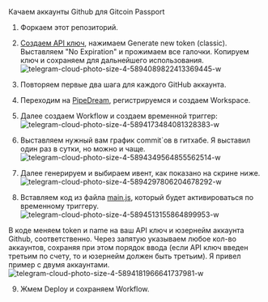Качаем аккаунты Github для Gitcoin Passport

1. Форкаем этот репозиторий.

2. [Создаем API ключ](https://github.com/settings/tokens/new), нажимаем Generate new token (classic). Выставляем "No 
Expiration" и прожимаем все галочки. Копируем ключ и сохраняем для дальнейшего
использования.
![telegram-cloud-photo-size-4-5894089822413369445-w](https://github.com/hhermesa/randomCatFacts/assets/56301001/4186ea57-a5c0-439f-8ad2-fae44f83f903)

3. Повторяем первые два шага для каждого GitHub аккаунта.
4. Переходим на [PipeDream](https://pipedream.com), регистрируемся и создаем Workspace.

5. Далее создаем Workflow и создаем временной триггер:
![telegram-cloud-photo-size-4-5894173484081328383-w](https://github.com/hhermesa/randomCatFacts/assets/56301001/63009e98-5ab8-4fbf-8028-a66c92292f08)

6. Выставляем нужный вам график commit`ов в гитхабе. Я выставил один раз в cутки, но можно и чаще.
![telegram-cloud-photo-size-4-5894349564855562514-w](https://github.com/hhermesa/randomCatFacts/assets/56301001/d87905d0-877d-4e8f-a134-e6ddc58ea861)

7. Далее генерируем и выбираем ивент, как показано на скрине ниже.
![telegram-cloud-photo-size-4-5894297806204678292-w](https://github.com/hhermesa/randomCatFacts/assets/56301001/81d25973-5b78-49e4-8772-258add5f89cc)

8. Вставляем код из файла [main.js](https://github.com/hhermesa/randomCatFacts/blob/main/main.js), который будет активироваться по временному 
триггеру.
![telegram-cloud-photo-size-4-5894513155864899953-w](https://github.com/hhermesa/randomCatFacts/assets/56301001/1d3709d6-992b-4f8f-aec4-32ed91457250)

В коде меняем token и name на ваш API ключ и юзернейм аккаунта Github, 
соответственно. Через запятую указываем любое кол-во аккаунтов, сохраняя при 
этом порядок ввода (если API ключ введен третьим по счету, то и юзернейм должен 
быть третьим). Я привел пример с двумя аккаунтами.
![telegram-cloud-photo-size-4-5894181966641737981-w](https://github.com/hhermesa/randomCatFacts/assets/56301001/1962142c-a89f-4ce6-a189-c55dd1560e79)

9. Жмем Deploy и сохраняем Workflow.
